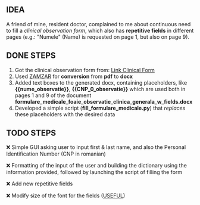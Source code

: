 <h2> IDEA </h2>

A friend of mine, resident doctor, complained to me about continuous need to fill a *clinical observation form*, which
also has **repetitive fields** in different pages (e.g.: "Numele" (Name) is requested on page 1, but also on page 9).

<h2> DONE STEPS </h2>

<ol>
<li> Got the clinical observation form from: <a href="http://www.spitalbt-sfgheorghe.ro/Legislatie/Foaia-de-observatie/formulare_medicale_foaie_observatie_clinica_generala.pdf">Link Clinical Form</a></li>
<li> Used <a href="https://www.zamzar.com/convert/docx-to-pdf/">ZAMZAR</a> for <b>conversion</b> from <b>pdf</b> to <b>docx</b></li>
<li> Added text boxes to the generated docx, containing placeholders, like <b>{{nume_observatie}}</b>, <b>{{CNP_0_observatie}}</b> which are used both in pages 1 and 9 of the document <b>formulare_medicale_foaie_observatie_clinica_generala_w_fields.docx</b></li>
<li> Developed a simple script (<b>fill_formulare_medicale.py</b>) that <i>replaces</i> these placeholders with the desired data</li>
</ol>

<h2> TODO STEPS </h2>
❌ Simple GUI asking user to input first & last name, and also the Personal Identification Number (CNP in romanian)

❌ Formatting of the input of the user and building the dictionary using the information provided, followed by launching the script of filling the form

❌ Add new repetitive fields

❌ Modify size of the font for the fields ([USEFUL](https://stackoverflow.com/questions/36888189/python-docx-paragraph-in-textbox))
